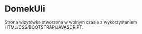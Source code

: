 # DomekUli
Strona wizytówka stworzona w wolnym czasie z wykorzystaniem HTML/CSS/BOOTSTRAP/JAVASCRIPT.
